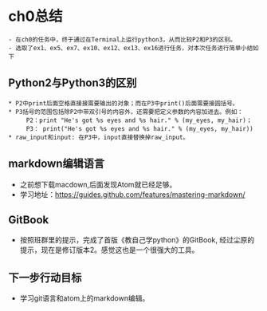 
# ch0总结

    - 在ch0的任务中，终于通过在Terminal上运行python3，从而比较P2和P3的区别。
    - 选取了ex1、ex5、ex7、ex10、ex12、ex13、ex16进行任务，对本次任务进行简单小结如下

## Python2与Python3的区别

    * P2中print后面空格直接接需要输出的对象；而在P3中print()后面需要接圆括号。
    * P3括号的范围包括除P2中带双引号的内容外，还需要把定义参数的内容加进去。例如：
         P2：print "He's got %s eyes and %s hair." % (my_eyes, my_hair)；
         P3： print("He's got %s eyes and %s hair." % (my_eyes, my_hair))
    * raw_input和input: 在P3中，input直接替换掉raw_input。

## markdown编辑语言
   * 之前想下载macdown,后面发现Atom就已经足够。
   * 学习地址：https://guides.github.com/features/mastering-markdown/

## GitBook
   * 按照班群里的提示，完成了首版《教自己学python》的GitBook, 经过尘原的提示，现在是修订版本2。感觉这也是一个很强大的工具。

##  下一步行动目标
   * 学习git语言和atom上的markdown编辑。
